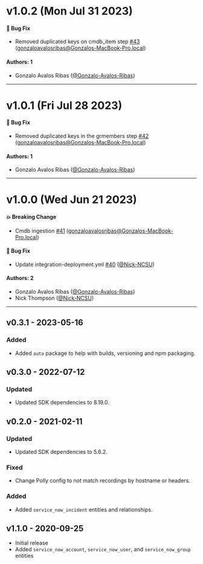 # v1.0.2 (Mon Jul 31 2023)

#### 🐛 Bug Fix

- Removed duplicated keys on cmdb_item step [#43](https://github.com/JupiterOne/graph-servicenow/pull/43) (gonzaloavalosribas@Gonzalos-MacBook-Pro.local)

#### Authors: 1

- Gonzalo Avalos Ribas ([@Gonzalo-Avalos-Ribas](https://github.com/Gonzalo-Avalos-Ribas))

---

# v1.0.1 (Fri Jul 28 2023)

#### 🐛 Bug Fix

- Removed duplicated keys in the grmembers step [#42](https://github.com/JupiterOne/graph-servicenow/pull/42) (gonzaloavalosribas@Gonzalos-MacBook-Pro.local)

#### Authors: 1

- Gonzalo Avalos Ribas ([@Gonzalo-Avalos-Ribas](https://github.com/Gonzalo-Avalos-Ribas))

---

# v1.0.0 (Wed Jun 21 2023)

#### 💥 Breaking Change

- Cmdb ingestion [#41](https://github.com/JupiterOne/graph-servicenow/pull/41) (gonzaloavalosribas@Gonzalos-MacBook-Pro.local)

#### 🐛 Bug Fix

- Update integration-deployment.yml [#40](https://github.com/JupiterOne/graph-servicenow/pull/40) ([@Nick-NCSU](https://github.com/Nick-NCSU))

#### Authors: 2

- Gonzalo Avalos Ribas ([@Gonzalo-Avalos-Ribas](https://github.com/Gonzalo-Avalos-Ribas))
- Nick Thompson ([@Nick-NCSU](https://github.com/Nick-NCSU))

---

## v0.3.1 - 2023-05-16

### Added

- Added `auto` package to help with builds, versioning and npm packaging.

## v0.3.0 - 2022-07-12

### Updated

- Updated SDK dependencies to 8.19.0.

## v0.2.0 - 2021-02-11

### Updated

- Updated SDK dependencies to 5.6.2.

### Fixed

- Change Polly config to not match recordings by hostname or headers.

### Added

- Added `service_now_incident` entities and relationships.

## v1.1.0 - 2020-09-25

- Initial release
- Added `service_now_account`, `service_now_user`, and `service_now_group`
  entities
